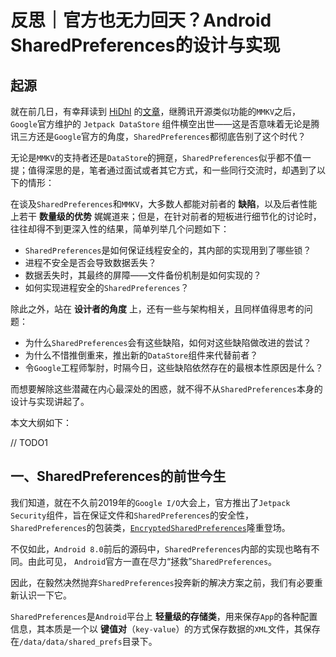 # 反思｜官方也无力回天？Android SharedPreferences的设计与实现

## 起源

就在前几日，有幸拜读到 [HiDhl](https://juejin.im/user/2594503168898744) 的[文章](https://juejin.im/post/6881442312560803853)，继腾讯开源类似功能的`MMKV`之后，`Google`官方维护的 `Jetpack DataStore` 组件横空出世——这是否意味着无论是腾讯三方还是`Google`官方的角度，`SharedPreferences`都彻底告别了这个时代？

无论是`MMKV`的支持者还是`DataStore`的拥趸，`SharedPreferences`似乎都不值一提；值得深思的是，笔者通过面试或者其它方式，和一些同行交流时，却遇到了以下的情形：

在谈及`SharedPreferences`和`MMKV`，大多数人都能对前者的 **缺陷**，以及后者性能上若干 **数量级的优势** 娓娓道来；但是，在针对前者的短板进行细节化的讨论时，往往却得不到更深入性的结果，简单列举几个问题如下：

* `SharedPreferences`是如何保证线程安全的，其内部的实现用到了哪些锁？
* 进程不安全是否会导致数据丢失？
* 数据丢失时，其最终的屏障——文件备份机制是如何实现的？
* 如何实现进程安全的`SharedPreferences`？

除此之外，站在 **设计者的角度** 上，还有一些与架构相关，且同样值得思考的问题：

* 为什么`SharedPreferences`会有这些缺陷，如何对这些缺陷做改进的尝试？
* 为什么不惜推倒重来，推出新的`DataStore`组件来代替前者？
* 令`Google`工程师掣肘，时隔今日，这些缺陷依然存在的最根本性原因是什么？

而想要解除这些潜藏在内心最深处的困惑，就不得不从`SharedPreferences`本身的设计与实现讲起了。

本文大纲如下：

// TODO1

## 一、SharedPreferences的前世今生

我们知道，就在不久前2019年的`Google I/O`大会上，官方推出了`Jetpack Security`组件，旨在保证文件和`SharedPreferences`的安全性，`SharedPreferences`的包装类，[`EncryptedSharedPreferences`](https://developer.android.google.cn/reference/kotlin/androidx/security/crypto/EncryptedSharedPreferences)隆重登场。

不仅如此，`Android 8.0`前后的源码中，`SharedPreferences`内部的实现也略有不同。由此可见，
`Android`官方一直在尽力“拯救”`SharedPreferences`。

因此，在毅然决然抛弃`SharedPreferences`投奔新的解决方案之前，我们有必要重新认识一下它。

`SharedPreferences`是`Android`平台上 **轻量级的存储类**，用来保存`App`的各种配置信息，其本质是一个以 **键值对**（`key-value`）的方式保存数据的`XML`文件，其保存在`/data/data/shared_prefs`目录下。
